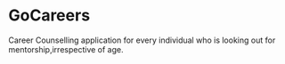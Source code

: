 # GoCareers
Career Counselling application for every individual who is looking out for mentorship,irrespective of age.
